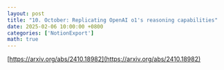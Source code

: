 ```yaml
---
layout: post
title: "10. October: Replicating OpenAI o1's reasoning capabilities"
date: 2025-02-06 10:00:00 +0800
categories: ['NotionExport']
math: true
---
```


[https://arxiv.org/abs/2410.18982](https://arxiv.org/abs/2410.18982)
